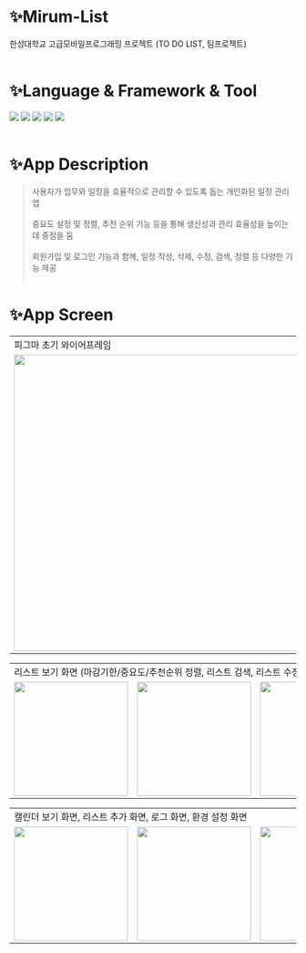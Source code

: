 # ✨Mirum-List
 한성대학교 고급모바일프로그래밍 프로젝트 (TO DO LIST, 팀프로젝트) <br><br>

# ✨Language & Framework & Tool
<img src="https://img.shields.io/badge/Dart-0175C2?style=for-the-badge&logo=dart&logoColor=white"> <img src="https://img.shields.io/badge/Flutter-02569B?style=for-the-badge&logo=flutter&logoColor=white"> <img src="https://img.shields.io/badge/Visual_Studio_Code-0078D4?style=for-the-badge&logo=visual%20studio%20code&logoColor=white"> <img src="https://img.shields.io/badge/Android_Studio-3DDC84?style=for-the-badge&logo=android-studio&logoColor=white"> <img src="https://img.shields.io/badge/figma-F24E1E.svg?style=for-the-badge&logo=figma&logoColor=white"> <br><br>

# ✨App Description
> 사용자가 업무와 일정을 효율적으로 관리할 수 있도록 돕는 개인화된 일정 관리 앱 <br><br>
> 중요도 설정 및 정렬, 추천 순위 기능 등을 통해 생산성과 관리 효율성을 높이는 데 중점을 둠 <br><br>
> 회원가입 및 로그인 기능과 함께, 일정 작성, 삭제, 수정, 검색, 정렬 등 다양한 기능 제공 <br><br>

# ✨App Screen
<table>
  <tr>
    <td>
      피그마 초기 와이어프레임
    </td>
    <td>
      로그인 화면
    </td>
    <td>
      회원가입 화면
    </td>
  </tr>
  <tr>
    <td>
      <img width="520" src="https://github.com/user-attachments/assets/8d8fe7db-27e5-4a42-bb5a-8d7246caf251">
    </td>
    <td>
      <img width="200" src="https://github.com/user-attachments/assets/7648ca2d-86d4-4d8e-888b-d0328609df94"> 
    </td>
    <td>
      <img width="200" src="https://github.com/user-attachments/assets/1133905d-f8b4-4d19-8cd7-36c3f60e5f96">
    </td>
  </tr>
</table>
<table>
  <tr>
    <td colspan="5">
      리스트 보기 화면 (마감기한/중요도/추천순위 정렬, 리스트 검색, 리스트 수정)
    </td>
  </tr>
  <tr>
    <td>
      <img width="200" src="https://github.com/user-attachments/assets/4f29ffeb-2e80-4ff9-9d0d-323a4f30e268">
    </td>
    <td>
      <img width="200" src="https://github.com/user-attachments/assets/4644a443-bfdc-4f66-b032-13b2b16d3a1c"> 
    </td>
    <td>
      <img width="200" src="https://github.com/user-attachments/assets/9e87e3e6-0bf9-439e-b70d-cdf54ed918fb">
    </td>
    <td>
      <img width="200" src="https://github.com/user-attachments/assets/5a8bfc29-e7a1-40fe-bedb-dca44ec17856">
    </td>
    <td>
      <img width="200" src="https://github.com/user-attachments/assets/4320fba1-5257-4a92-8343-2b9735be9dcd">
    </td>
  </tr>
</table>
<table>
  <tr>
    <td colspan="5">
      캘린더 보기 화면, 리스트 추가 화면, 로그 화면, 환경 설정 화면
    </td>
  </tr>
  <tr>
    <td>
      <img width="200" src="https://github.com/user-attachments/assets/dee30dce-eb0a-4551-aa54-09733d2734b9">
    </td>
    <td>
      <img width="200" src="https://github.com/user-attachments/assets/b71b4761-9e7c-4335-9b63-53bcb47700ef"> 
    </td>
    <td>
      <img width="200" src="https://github.com/user-attachments/assets/8bcab560-aa85-4496-9998-2117ee1bed9d">
    </td>
    <td>
      <img width="200" src="https://github.com/user-attachments/assets/49a920da-922b-4f86-b7b9-c4a7b7bce343">
    </td>
    <td>
      <img width="200" src="https://github.com/user-attachments/assets/0c3fa06e-e26e-4c8b-821d-e1af8b1011ad">
    </td>
  </tr>
</table>

